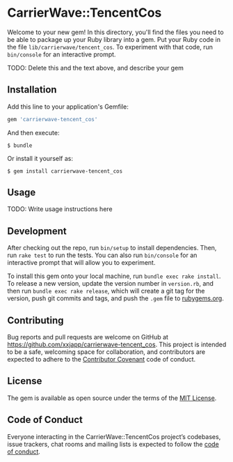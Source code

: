 # CarrierWave::TencentCos

Welcome to your new gem! In this directory, you'll find the files you need to be able to package up your Ruby library into a gem. Put your Ruby code in the file `lib/carrierwave/tencent_cos`. To experiment with that code, run `bin/console` for an interactive prompt.

TODO: Delete this and the text above, and describe your gem

## Installation

Add this line to your application's Gemfile:

```ruby
gem 'carrierwave-tencent_cos'
```

And then execute:

    $ bundle

Or install it yourself as:

    $ gem install carrierwave-tencent_cos

## Usage

TODO: Write usage instructions here

## Development

After checking out the repo, run `bin/setup` to install dependencies. Then, run `rake test` to run the tests. You can also run `bin/console` for an interactive prompt that will allow you to experiment.

To install this gem onto your local machine, run `bundle exec rake install`. To release a new version, update the version number in `version.rb`, and then run `bundle exec rake release`, which will create a git tag for the version, push git commits and tags, and push the `.gem` file to [rubygems.org](https://rubygems.org).

## Contributing

Bug reports and pull requests are welcome on GitHub at https://github.com/xxjapp/carrierwave-tencent_cos. This project is intended to be a safe, welcoming space for collaboration, and contributors are expected to adhere to the [Contributor Covenant](http://contributor-covenant.org) code of conduct.

## License

The gem is available as open source under the terms of the [MIT License](https://opensource.org/licenses/MIT).

## Code of Conduct

Everyone interacting in the CarrierWave::TencentCos project’s codebases, issue trackers, chat rooms and mailing lists is expected to follow the [code of conduct](https://github.com/xxjapp/carrierwave-tencent_cos/blob/master/CODE_OF_CONDUCT.md).
